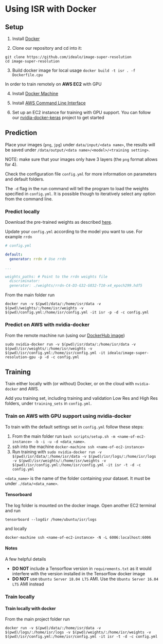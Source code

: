 # Using ISR with Docker
## Setup

1. Install [Docker](https://docs.docker.com/install/)

2. Clone our repository and cd into it:
```
git clone https://github.com/idealo/image-super-resolution
cd image-super-resolution
```

3. Build docker image for local usage `docker build -t isr . -f Dockerfile.cpu`

In order to train remotely on **AWS EC2** with GPU

4. Install [Docker Machine](https://docs.docker.com/machine/install-machine/)

5. Install [AWS Command Line Interface](https://docs.aws.amazon.com/cli/latest/userguide/installing.html)

6. Set up an EC2 instance for training with GPU support. You can follow our [nvidia-docker-keras](https://github.com/idealo/nvidia-docker-keras) project to get started

## Prediction
Place your images (`png`, `jpg`) under `data/input/<data name>`, the results will be saved under `/data/output/<data name>/<model>/<training setting>`.

NOTE: make sure that your images only have 3 layers (the `png` format allows for 4).

Check the configuration file `config.yml` for more information on parameters and default folders.

The `-d` flag in the run command will tell the program to load the weights specified in `config.yml`. It is possible though to iteratively select any option from the command line.

### Predict locally
Download the pre-trained weights as described [here](./prediction.md#get-the-pre-trained-weights-and-data).

Update your `config.yml` according to the model you want to use. For example `rrdn`

```.yml
# config.yml

default:
  generator: rrdn # Use rrdn

...

weights_paths: # Point to the rrdn weights file
  discriminator:
  generator: ./weights/rrdn-C4-D3-G32-G032-T10-x4_epoch299.hdf5
```

From the main folder run
```
docker run -v $(pwd)/data/:/home/isr/data -v $(pwd)/weights/:/home/isr/weights -v $(pwd)/config.yml:/home/isr/config.yml -it isr -p -d -c config.yml
```
### Predict on AWS with nvidia-docker
From the remote machine run (using our [DockerHub image](https://hub.docker.com/r/idealo/image-super-resolution-gpu/))
```
sudo nvidia-docker run -v $(pwd)/isr/data/:/home/isr/data -v $(pwd)/isr/weights/:/home/isr/weights -v $(pwd)/isr/config.yml:/home/isr/config.yml -it idealo/image-super-resolution-gpu -p -d -c config.yml
```

## Training
Train either locally with (or without) Docker, or on the cloud with `nvidia-docker` and AWS.

Add you training set, including training and validation Low Res and High Res folders, under `training_sets` in `config.yml`.

### Train on AWS with GPU support using nvidia-docker
To train with the default settings set in `config.yml` follow these steps:
1. From the main folder run ```bash scripts/setup.sh -m <name-of-ec2-instance> -b -i -u -d <data_name>```.
2. ssh into the machine ```docker-machine ssh <name-of-ec2-instance>```
3. Run training with ```sudo nvidia-docker run -v $(pwd)/isr/data/:/home/isr/data -v $(pwd)/isr/logs/:/home/isr/logs -v $(pwd)/isr/weights/:/home/isr/weights -v $(pwd)/isr/config.yml:/home/isr/config.yml -it isr -t -d -c config.yml```

`<data_name>` is the name of the folder containing your dataset. It must be under `./data/<data_name>`.


#### Tensorboard
The log folder is mounted on the docker image. Open another EC2 terminal and run
```
tensorboard --logdir /home/ubuntu/isr/logs
```
and locally
```
docker-machine ssh <name-of-ec2-instance> -N -L 6006:localhost:6006
```

#### Notes
A few helpful details
- <b>DO NOT</b> include a Tensorflow version in ```requirements.txt``` as it would interfere with the version installed in the Tensorflow docker image
- <b>DO NOT</b> use ```Ubuntu Server 18.04 LTS``` AMI. Use the ```Ubuntu Server 16.04 LTS``` AMI instead

### Train locally
#### Train locally with docker
From the main project folder run
```
docker run -v $(pwd)/data/:/home/isr/data -v $(pwd)/logs/:/home/isr/logs -v $(pwd)/weights/:/home/isr/weights -v $(pwd)/isr/config.yml:/home/isr/config.yml -it isr -t -d -c config.yml
```
